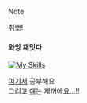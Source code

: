 > [!Note]
> 취뽀!

#### 와앙 재밋다
[![My Skills](https://skillicons.dev/icons?i=flutter,next,tailwind,vue,rails)](https://skillicons.dev)

<a href="https://velog.io/@de-quei/posts">여기서</a> 공부해요 <br>
그리고 <a href="https://github.com/suk-6">얘</a>는 제꺼에요...!!
